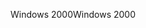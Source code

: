 <span data-ttu-id="4f2fd-101">Windows 2000</span><span class="sxs-lookup"><span data-stu-id="4f2fd-101">Windows 2000</span></span>